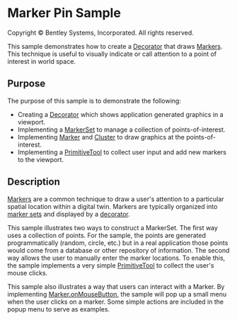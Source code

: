 # Marker Pin Sample

Copyright © Bentley Systems, Incorporated. All rights reserved.

This sample demonstrates how to create a [Decorator](https://www.itwinjs.org/learning/frontend/viewdecorations/) that draws [Markers](https://www.itwinjs.org/learning/frontend/markers/). This technique is useful to visually indicate or call
attention to a point of interest in world space.

## Purpose

The purpose of this sample is to demonstrate the following:

- Creating a [Decorator](https://www.itwinjs.org/reference/core-frontend/views/decorator/) which shows application generated graphics in a viewport.
- Implementing a [MarkerSet](https://www.itwinjs.org/reference/core-frontend/views/markerset/) to manage a collection of points-of-interest.
- Implementing [Marker](https://www.itwinjs.org/reference/core-frontend/views/marker/) and [Cluster](https://www.itwinjs.org/reference/core-frontend/views/cluster/) to draw graphics at the points-of-interest.
- Implementing a [PrimitiveTool](https://www.itwinjs.org/reference/core-frontend/tools/primitivetool/) to collect user input and add new markers to the viewport.

## Description

[Markers](https://www.itwinjs.org/learning/frontend/markers/) are a common technique to draw a user's attention to a particular spatial location within a digital twin.  Markers are typically organized into [marker sets](https://www.itwinjs.org/reference/core-frontend/views/markerset/) and displayed by a [decorator](https://www.itwinjs.org/reference/core-frontend/views/decorator/).

This sample illustrates two ways to construct a MarkerSet.  The first way uses a collection of points.  For the sample, the points are generated programmatically (random, circle, etc.) but in a real application those points would come from a database or other repository of information.  The second way allows the user to manually enter the marker locations.  To enable this, the sample implements a very simple [PrimitiveTool](https://www.itwinjs.org/reference/core-frontend/tools/primitivetool/) to collect the user's mouse clicks.

This sample also illustrates a way that users can interact with a Marker.  By implementing [Marker.onMouseButton](https://www.itwinjs.org/reference/core-frontend/views/marker/#onmousebutton), the sample will pop up a small menu when the user clicks on a marker.  Some simple actions are included in the popup menu to serve as examples.
